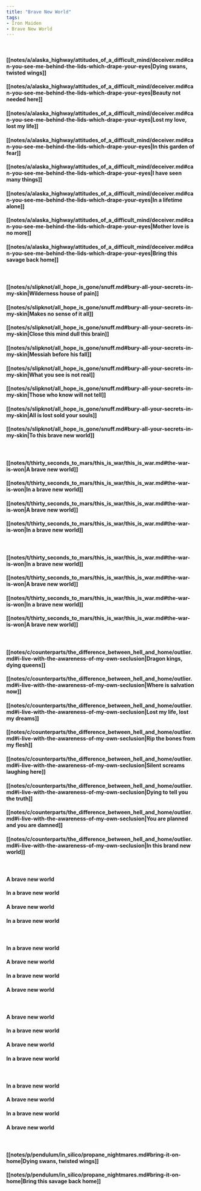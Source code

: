 ```yaml
---
title: "Brave New World"
tags:
- Iron Maiden
- Brave New World
---
```

&nbsp;
#### [[notes/a/alaska_highway/attitudes_of_a_difficult_mind/deceiver.md#can-you-see-me-behind-the-lids-which-drape-your-eyes|Dying swans, twisted wings]]
#### [[notes/a/alaska_highway/attitudes_of_a_difficult_mind/deceiver.md#can-you-see-me-behind-the-lids-which-drape-your-eyes|Beauty not needed here]]
#### [[notes/a/alaska_highway/attitudes_of_a_difficult_mind/deceiver.md#can-you-see-me-behind-the-lids-which-drape-your-eyes|Lost my love, lost my life]]
#### [[notes/a/alaska_highway/attitudes_of_a_difficult_mind/deceiver.md#can-you-see-me-behind-the-lids-which-drape-your-eyes|In this garden of fear]]
#### [[notes/a/alaska_highway/attitudes_of_a_difficult_mind/deceiver.md#can-you-see-me-behind-the-lids-which-drape-your-eyes|I have seen many things]]
#### [[notes/a/alaska_highway/attitudes_of_a_difficult_mind/deceiver.md#can-you-see-me-behind-the-lids-which-drape-your-eyes|In a lifetime alone]]
#### [[notes/a/alaska_highway/attitudes_of_a_difficult_mind/deceiver.md#can-you-see-me-behind-the-lids-which-drape-your-eyes|Mother love is no more]]
#### [[notes/a/alaska_highway/attitudes_of_a_difficult_mind/deceiver.md#can-you-see-me-behind-the-lids-which-drape-your-eyes|Bring this savage back home]]
&nbsp;
#### [[notes/s/slipknot/all_hope_is_gone/snuff.md#bury-all-your-secrets-in-my-skin|Wilderness house of pain]]
#### [[notes/s/slipknot/all_hope_is_gone/snuff.md#bury-all-your-secrets-in-my-skin|Makes no sense of it all]]
#### [[notes/s/slipknot/all_hope_is_gone/snuff.md#bury-all-your-secrets-in-my-skin|Close this mind dull this brain]]
#### [[notes/s/slipknot/all_hope_is_gone/snuff.md#bury-all-your-secrets-in-my-skin|Messiah before his fall]]
#### [[notes/s/slipknot/all_hope_is_gone/snuff.md#bury-all-your-secrets-in-my-skin|What you see is not real]]
#### [[notes/s/slipknot/all_hope_is_gone/snuff.md#bury-all-your-secrets-in-my-skin|Those who know will not tell]]
#### [[notes/s/slipknot/all_hope_is_gone/snuff.md#bury-all-your-secrets-in-my-skin|All is lost sold your souls]]
#### [[notes/s/slipknot/all_hope_is_gone/snuff.md#bury-all-your-secrets-in-my-skin|To this brave new world]]
&nbsp;
#### [[notes/t/thirty_seconds_to_mars/this_is_war/this_is_war.md#the-war-is-won|A brave new world]]
#### [[notes/t/thirty_seconds_to_mars/this_is_war/this_is_war.md#the-war-is-won|In a brave new world]]
#### [[notes/t/thirty_seconds_to_mars/this_is_war/this_is_war.md#the-war-is-won|A brave new world]]
#### [[notes/t/thirty_seconds_to_mars/this_is_war/this_is_war.md#the-war-is-won|In a brave new world]]
&nbsp;
#### [[notes/t/thirty_seconds_to_mars/this_is_war/this_is_war.md#the-war-is-won|In a brave new world]]
#### [[notes/t/thirty_seconds_to_mars/this_is_war/this_is_war.md#the-war-is-won|A brave new world]]
#### [[notes/t/thirty_seconds_to_mars/this_is_war/this_is_war.md#the-war-is-won|In a brave new world]]
#### [[notes/t/thirty_seconds_to_mars/this_is_war/this_is_war.md#the-war-is-won|A brave new world]]
&nbsp;
#### [[notes/c/counterparts/the_difference_between_hell_and_home/outlier.md#i-live-with-the-awareness-of-my-own-seclusion|Dragon kings, dying queens]]
#### [[notes/c/counterparts/the_difference_between_hell_and_home/outlier.md#i-live-with-the-awareness-of-my-own-seclusion|Where is salvation now]]
#### [[notes/c/counterparts/the_difference_between_hell_and_home/outlier.md#i-live-with-the-awareness-of-my-own-seclusion|Lost my life, lost my dreams]]
#### [[notes/c/counterparts/the_difference_between_hell_and_home/outlier.md#i-live-with-the-awareness-of-my-own-seclusion|Rip the bones from my flesh]]
#### [[notes/c/counterparts/the_difference_between_hell_and_home/outlier.md#i-live-with-the-awareness-of-my-own-seclusion|Silent screams laughing here]]
#### [[notes/c/counterparts/the_difference_between_hell_and_home/outlier.md#i-live-with-the-awareness-of-my-own-seclusion|Dying to tell you the truth]]
#### [[notes/c/counterparts/the_difference_between_hell_and_home/outlier.md#i-live-with-the-awareness-of-my-own-seclusion|You are planned and you are damned]]
#### [[notes/c/counterparts/the_difference_between_hell_and_home/outlier.md#i-live-with-the-awareness-of-my-own-seclusion|In this brand new world]]
&nbsp;
#### A brave new world
#### In a brave new world
#### A brave new world
#### In a brave new world
&nbsp;
#### In a brave new world
#### A brave new world
#### In a brave new world
#### A brave new world
&nbsp;
#### A brave new world
#### In a brave new world
#### A brave new world
#### In a brave new world
&nbsp;
#### In a brave new world
#### A brave new world
#### In a brave new world
#### A brave new world
&nbsp;
#### [[notes/p/pendulum/in_silico/propane_nightmares.md#bring-it-on-home|Dying swans, twisted wings]]
#### [[notes/p/pendulum/in_silico/propane_nightmares.md#bring-it-on-home|Bring this savage back home]]
